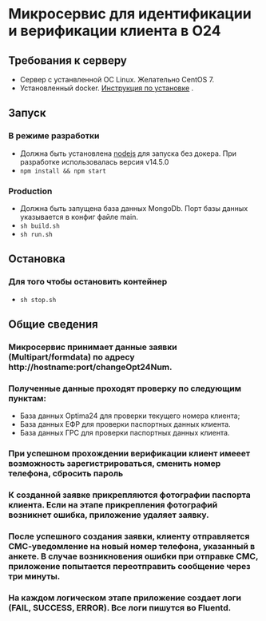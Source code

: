 # Микросервис для идентификации и верификации клиента в О24

## Требования к серверу
- Сервер с устанвленной ОС Linux. Желательно CentOS 7.
- Установленный docker. [Инструкция по установке](https://docs.docker.com/engine/install/centos/) .
## Запуск
### В режиме разработки
- Должна быть установлена [nodejs](https://nodejs.org/en/download/) для запуска без докера. При разработке использовалась версия v14.5.0 
- ```npm install && npm start```
### Production
- Должна быть запущена база данных MongoDb. Порт базы данных указывается в конфиг файле main.
- ```sh build.sh ```
- ```sh run.sh ```

## Остановка
### Для того чтобы остановить контейнер 
- ```sh stop.sh ```

## Общие сведения


### Микросервис принимает данные заявки (Multipart/formdata) по адресу http://hostname:port/changeOpt24Num.
### Полученные данные проходят проверку по следующим пунктам:
- База данных Optima24 для проверки текущего номера клиента;
- База данных ЕФР для проверки паспортных данных клиента.
- База данных ГРС для проверки паспортных данных клиента.

### При успешном прохождении верификации клиент имееет возможность зарегистрироваться, сменить номер телефона, сбросить пароль
### К созданной заявке прикрепляются фотографии паспорта клиента. Если на этапе прикрепления фотографий возникнет ошибка, приложение удаляет заявку.
### После успешного создания заявки, клиенту отправляется СМС-уведомление на новый номер телефона, указанный в анкете. В случае возникновения ошибки при отправке СМС, приложение попытается переотправить сообщение через три минуты.
### На каждом логическом этапе приложение создает логи (FAIL, SUCCESS, ERROR). Все логи пишутся во Fluentd.